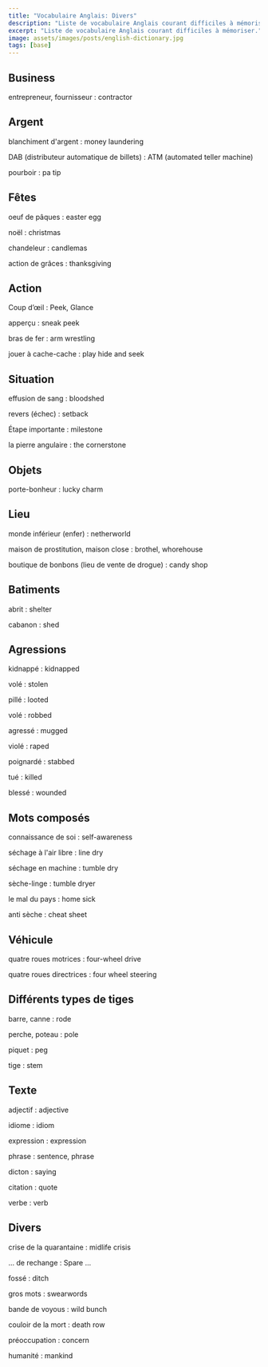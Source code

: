 ```yaml
---
title: "Vocabulaire Anglais: Divers"
description: "Liste de vocabulaire Anglais courant difficiles à mémoriser."
excerpt: "Liste de vocabulaire Anglais courant difficiles à mémoriser."
image: assets/images/posts/english-dictionary.jpg
tags: [base]
---
```


## Business

entrepreneur, fournisseur
: contractor


## Argent

blanchiment d'argent
: money laundering

DAB (distributeur automatique de billets)
: ATM (automated teller machine)

pourboir
: pa tip


## Fêtes

oeuf de pâques
: easter egg

noël
: christmas

chandeleur
: candlemas

action de grâces
: thanksgiving


## Action

Coup d’œil
: Peek, Glance

apperçu
: sneak peek

bras de fer
: arm wrestling

jouer à cache-cache
: play hide and seek


## Situation

effusion de sang
: bloodshed

revers (échec)
: setback

Étape importante
: milestone

la pierre angulaire
: the cornerstone


## Objets


porte-bonheur
: lucky charm


## Lieu

monde inférieur (enfer)
: netherworld

maison de prostitution, maison close
: brothel, whorehouse

boutique de bonbons (lieu de vente de drogue)
: candy shop


## Batiments

abrit
: shelter

cabanon
: shed


## Agressions

kidnappé
: kidnapped

volé
: stolen

pillé
: looted

volé
: robbed

agressé
: mugged

violé
: raped

poignardé
: stabbed

tué
: killed

blessé
: wounded


## Mots composés

connaissance de soi
: self-awareness

séchage à l'air libre
: line dry

séchage en machine
: tumble dry

sèche-linge
: tumble dryer

le mal du pays
: home sick

anti sèche
: cheat sheet


## Véhicule

quatre roues motrices
: four-wheel drive

quatre roues directrices
: four wheel steering


## Différents types de tiges

barre, canne
: rode

perche, poteau
: pole

piquet
: peg

tige
: stem


## Texte

adjectif
: adjective

idiome
: idiom

expression
: expression

phrase
: sentence, phrase

dicton
: saying

citation
: quote

verbe
: verb


## Divers

crise de la quarantaine
: midlife crisis

... de rechange
: Spare ...

fossé
: ditch

gros mots
: swearwords

bande de voyous
: wild bunch

couloir de la mort
: death row

préoccupation
: concern

humanité
: mankind
